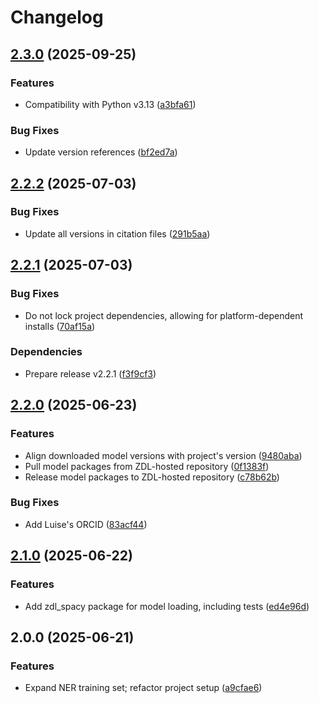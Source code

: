 # Changelog

## [2.3.0](https://github.com/zentrum-lexikographie/spacy-models/compare/v2.2.2...v2.3.0) (2025-09-25)


### Features

* Compatibility with Python v3.13 ([a3bfa61](https://github.com/zentrum-lexikographie/spacy-models/commit/a3bfa61d0a0d9bb478522e442f06514cd16f13dc))


### Bug Fixes

* Update version references ([bf2ed7a](https://github.com/zentrum-lexikographie/spacy-models/commit/bf2ed7aad1c7a64f72f5ad19c3f212348d94e185))

## [2.2.2](https://github.com/zentrum-lexikographie/spacy-models/compare/v2.2.1...v2.2.2) (2025-07-03)


### Bug Fixes

* Update all versions in citation files ([291b5aa](https://github.com/zentrum-lexikographie/spacy-models/commit/291b5aaf1e7151997477e32d3a9a8ac80c443eb3))

## [2.2.1](https://github.com/zentrum-lexikographie/spacy-models/compare/v2.2.0...v2.2.1) (2025-07-03)


### Bug Fixes

* Do not lock project dependencies, allowing for platform-dependent installs ([70af15a](https://github.com/zentrum-lexikographie/spacy-models/commit/70af15a882addf315885cea10062042ca8fc6ca7))


### Dependencies

* Prepare release v2.2.1 ([f3f9cf3](https://github.com/zentrum-lexikographie/spacy-models/commit/f3f9cf362e3b40d3f327d85daa47cef4239f3a03))

## [2.2.0](https://github.com/zentrum-lexikographie/spacy-models/compare/v2.1.0...v2.2.0) (2025-06-23)


### Features

* Align downloaded model versions with project's version ([9480aba](https://github.com/zentrum-lexikographie/spacy-models/commit/9480aba429c02289dae913a0fd77f675c748bf34))
* Pull model packages from ZDL-hosted repository ([0f1383f](https://github.com/zentrum-lexikographie/spacy-models/commit/0f1383f2f407bfcfedc3b7c48cf59b77cf9fc42f))
* Release model packages to ZDL-hosted repository ([c78b62b](https://github.com/zentrum-lexikographie/spacy-models/commit/c78b62b454e72af3500508097ea872ec62abff9c))


### Bug Fixes

* Add Luise's ORCID ([83acf44](https://github.com/zentrum-lexikographie/spacy-models/commit/83acf4454edb10fdcc3d523c94f57d4943fd0198))

## [2.1.0](https://github.com/zentrum-lexikographie/spacy-models/compare/v2.0.0...v2.1.0) (2025-06-22)


### Features

* Add zdl_spacy package for model loading, including tests ([ed4e96d](https://github.com/zentrum-lexikographie/spacy-models/commit/ed4e96d322074bae5a3da0478d25d815aced198e))

## 2.0.0 (2025-06-21)


### Features

* Expand NER training set; refactor project setup ([a9cfae6](https://github.com/zentrum-lexikographie/spacy-models-de-hdt-wikiner/commit/a9cfae6d89303f79991c6b46f18c39fad3ef1cf3))

